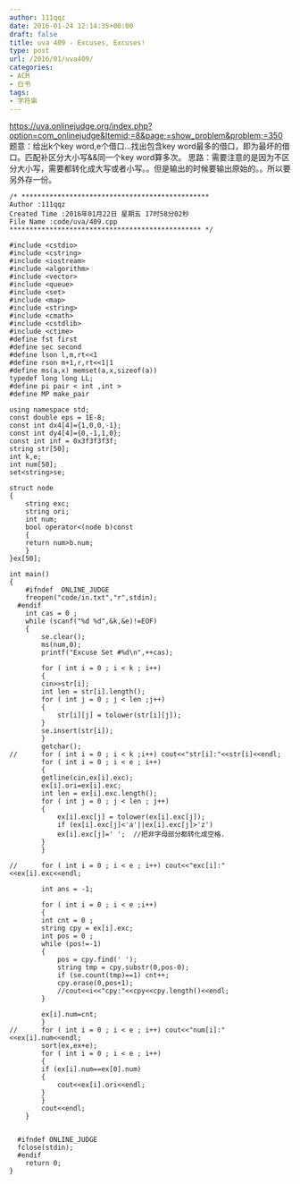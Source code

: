 ```yaml
---
author: 111qqz
date: 2016-01-24 12:14:35+00:00
draft: false
title: uva 409 - Excuses, Excuses!
type: post
url: /2016/01/uva409/
categories:
- ACM
- 白书
tags:
- 字符串
---
```


https://uva.onlinejudge.org/index.php?option=com_onlinejudge&Itemid;=8&page;=show_problem&problem;=350
题意：给出k个key word,e个借口...找出包含key word最多的借口，即为最坏的借口。匹配补区分大小写&&同一个key word算多次。
思路：需要注意的是因为不区分大小写，需要都转化成大写或者小写。。但是输出的时候要输出原始的。。所以要另外存一份。
 

    
    /* ***********************************************
    Author :111qqz
    Created Time :2016年01月22日 星期五 17时58分02秒
    File Name :code/uva/409.cpp
    ************************************************ */
    
    #include <cstdio>
    #include <cstring>
    #include <iostream>
    #include <algorithm>
    #include <vector>
    #include <queue>
    #include <set>
    #include <map>
    #include <string>
    #include <cmath>
    #include <cstdlib>
    #include <ctime>
    #define fst first
    #define sec second
    #define lson l,m,rt<<1
    #define rson m+1,r,rt<<1|1
    #define ms(a,x) memset(a,x,sizeof(a))
    typedef long long LL;
    #define pi pair < int ,int >
    #define MP make_pair
    
    using namespace std;
    const double eps = 1E-8;
    const int dx4[4]={1,0,0,-1};
    const int dy4[4]={0,-1,1,0};
    const int inf = 0x3f3f3f3f;
    string str[50];
    int k,e;
    int num[50];
    set<string>se;
    
    struct node
    {
        string exc;
        string ori;
        int num;
        bool operator<(node b)const
        {
    	return num>b.num;
        }
    }ex[50];
    
    int main()
    {
    	#ifndef  ONLINE_JUDGE 
    	freopen("code/in.txt","r",stdin);
      #endif
    	int cas = 0 ;
    	while (scanf("%d %d",&k,&e)!=EOF)
    	{
    	    se.clear();
    	    ms(num,0);
    	    printf("Excuse Set #%d\n",++cas);
    
    	    for ( int i = 0 ; i < k ; i++)
    	    {
    		cin>>str[i];
    		int len = str[i].length();
    		for ( int j = 0 ; j < len ;j++)
    		{
    		    str[i][j] = tolower(str[i][j]);
    		}
    		se.insert(str[i]);
    	    }
    	    getchar();
    //	    for ( int i = 0 ; i < k ;i++) cout<<"str[i]:"<<str[i]<<endl;
    	    for ( int i = 0 ; i < e ; i++)
    	    {
    		getline(cin,ex[i].exc);
    		ex[i].ori=ex[i].exc;
    		int len = ex[i].exc.length();
    		for ( int j = 0 ; j < len ; j++)
    		{
    		    ex[i].exc[j] = tolower(ex[i].exc[j]);
    		    if (ex[i].exc[j]<'a'||ex[i].exc[j]>'z')
    			ex[i].exc[j]=' ';  //把非字母部分都转化成空格.
    		}
    	    }
    
    //	    for ( int i = 0 ; i < e ; i++) cout<<"exc[i]:"<<ex[i].exc<<endl;
    
    	    int ans = -1;
    	
    	    for ( int i = 0 ; i < e ;i++)
    	    {
    		int cnt = 0 ;
    		string cpy = ex[i].exc;
    		int pos = 0 ;
    		while (pos!=-1)
    		{
    		    pos = cpy.find(' ');
    		    string tmp = cpy.substr(0,pos-0);
    		    if (se.count(tmp)==1) cnt++;
    		    cpy.erase(0,pos+1);
    		    //cout<<i<<"cpy:"<<cpy<<cpy.length()<<endl;
    		}
    		
    		ex[i].num=cnt;
    	    }
    //	    for ( int i = 0 ; i < e ; i++) cout<<"num[i]:"<<ex[i].num<<endl;
    	    sort(ex,ex+e);
    	    for ( int i = 0 ; i < e ; i++)
    	    {
    		if (ex[i].num==ex[0].num)
    		{
    		    cout<<ex[i].ori<<endl;
    		}
    	    }
    	    cout<<endl;
    	}
    
    
      #ifndef ONLINE_JUDGE  
      fclose(stdin);
      #endif
        return 0;
    }
    




